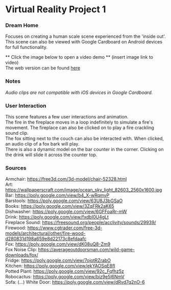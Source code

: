 # Virtual Reality Project 1
### Dream Home
Focuses on creating a human scale scene experienced from the 'inside out'. This scene can also be viewed with Google Cardboard on Android devices for full functionality.

** Click the image below to open a video demo **
(insert image link to video)
<br />
The web version can be found [here](https://mktaylor5.github.io/)<br />

### Notes
*Audio clips are not compatible with iOS devices in Google Cardboard.*


### User Interaction
This scene features a few user interactions and animation. <br />
The fire in the fireplace moves in a loop indefinitely to simulate a fire's movement. The fireplace can also be clicked on to play a fire crackling sound clip. <br />
The fox sitting next to the couch can also be interacted with. When clicked, an audio clip of a fox bark will play. <br />
There is also a dynamic model on the bar counter in the corner. Clicking on the drink will slide it across the counter top.


### Sources
Armchair: https://free3d.com/3d-model/chair-52328.html <br />
Art: https://wallpaperscraft.com/image/ocean_sky_light_82603_2560x1600.jpg <br />
Bar: https://poly.google.com/view/b4_X-wRqmyP <br />
Barstools: https://poly.google.com/view/63U8J3bGSaO <br />
Books: https://poly.google.com/view/3ZqFRk2aK65 <br />
Dishwasher: https://poly.google.com/view/6GFFoaRr-mW <br />
Drink: https://poly.google.com/view/fxdbI0U4gLt <br />
Fireplace Sound: https://freesound.org/people/acclivity/sounds/29939/ <br />
Firewood: https://www.cgtrader.com/free-3d-models/architectural/other/fire-wood-d280831d198a659e8d22173c8efdaafc <br />
Fox: https://poly.google.com/view/dK08uQ8-Zm9 <br />
Fox Noise Clip: https://averageoutdoorsman.com/wild-game-downloads/fox/ <br />
Fridge: https://poly.google.com/view/7ojotRZrabO <br />
Kitchen: https://poly.google.com/view/ekYAOSqE8fI <br />
Potted Plant: https://poly.google.com/view/92c_Fqfhz5z <br />
Robocactus: https://poly.google.com/view/biz9e5l6NmV <br />
Sofa: (...)
White Door: https://poly.google.com/view/dRvd7q2nO-6